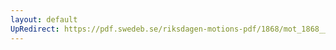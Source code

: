 ```yaml
---
layout: default
UpRedirect: https://pdf.swedeb.se/riksdagen-motions-pdf/1868/mot_1868__fk__00073/mot_1868__fk__00073_004.pdf
---
```

